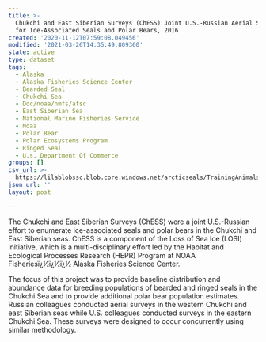 ```yaml
---
title: >-
  Chukchi and East Siberian Surveys (ChESS) Joint U.S.-Russian Aerial Surveys
  for Ice-Associated Seals and Polar Bears, 2016
created: '2020-11-12T07:59:08.049456'
modified: '2021-03-26T14:35:49.809360'
state: active
type: dataset
tags:
  - Alaska
  - Alaska Fisheries Science Center
  - Bearded Seal
  - Chukchi Sea
  - Doc/noaa/nmfs/afsc
  - East Siberian Sea
  - National Marine Fisheries Service
  - Noaa
  - Polar Bear
  - Polar Ecosystems Program
  - Ringed Seal
  - U.s. Department Of Commerce
groups: []
csv_url: >-
  https://lilablobssc.blob.core.windows.net/arcticseals/TrainingAnimals_WithSightings.csv
json_url: ''
layout: post

---
```

The Chukchi and East Siberian Surveys (ChESS) were a joint U.S.-Russian effort to enumerate ice-associated seals and polar bears in the Chukchi and East Siberian seas. ChESS is a component of the Loss of Sea Ice (LOSI) initiative, which is a multi-disciplinary effort led by the Habitat and Ecological Processes Research (HEPR) Program at NOAA Fisheriesï¿½ï¿½ï¿½ Alaska Fisheries Science Center. 

The focus of this project was to provide baseline distribution and abundance data for breeding populations of bearded and ringed seals in the Chukchi Sea and to provide additional polar bear population estimates. Russian colleagues conducted aerial surveys in the western Chukchi and east Siberian seas while U.S. colleagues conducted surveys in the eastern Chukchi Sea. These surveys were designed to occur concurrently using similar methodology.
